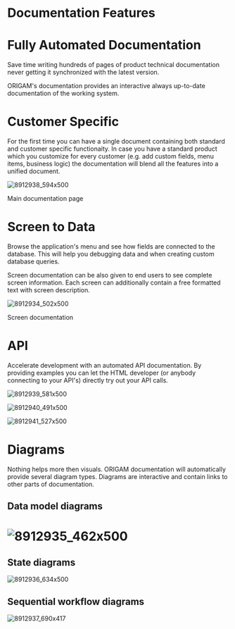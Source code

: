 # Documentation Features

# Fully Automated Documentation

Save time writing hundreds of pages of product technical documentation never getting it synchronized with the latest version.

ORIGAM's documentation provides an interactive always up-to-date documentation of the working system.

# Customer Specific

For the first time you can have a single document containing both standard and customer specific functionaity. In case you have a standard product which you customize for every customer (e.g. add custom fields, menu items, business logic) the documentation will blend all the features into a unified document.

![8912938_594x500](upload://clI0P6JTl2vpSPHlcohLZAm5wBK.jpeg)

Main documentation page

# Screen to Data

Browse the application's menu and see how fields are connected to the database. This will help you debugging data and when creating custom database queries.

Screen documentation can be also given to end users to see complete screen information. Each screen can additionally contain a free formatted text with screen description.

![8912934_502x500](upload://4wd8JgVlRmduPivKwX64TV6UubY.jpeg)

Screen documentation

# API

Accelerate development with an automated API documentation. By providing examples you can let the HTML developer (or anybody connecting to your API's) directly try out your API calls.

![8912939_581x500](upload://u08QlkAHRLoIwNdtED110Tj3dRo.png)

![8912940_491x500](upload://ts1aqxbynE32IiDgFav0HF1NWbU.png)

![8912941_527x500](upload://nSrBTtgVIU0TJefcEnASVgjVYAC.png)

# Diagrams

Nothing helps more then visuals. ORIGAM documentation will automatically provide several diagram types. Diagrams are interactive and contain links to other parts of documentation.

## Data model diagrams

# ![8912935_462x500](upload://9TeKqZWpM3rmvWAmOIAoIZmYIEd.jpeg)

## State diagrams

![8912936_634x500](upload://ax1F0TAkd08yUXOqrUCEcdZCffp.png)

## Sequential workflow diagrams

![8912937_690x417](upload://hx8ru7qDVTURtDQI4zLpW8C3pr3.png)
